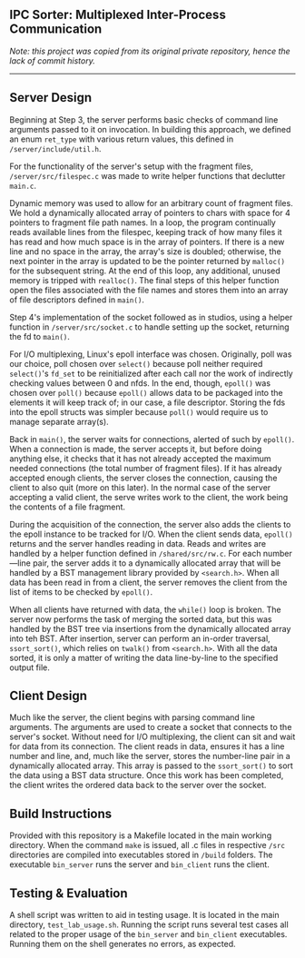 ## IPC Sorter: Multiplexed Inter-Process Communication
*Note: this project was copied from its original private repository, hence the lack of commit history.*

---

## Server Design

Beginning at Step 3, the server performs basic checks of command line arguments passed to it on invocation. In building this approach, we defined an enum `ret_type` with various return values, this defined in `/server/include/util.h`.

For the functionality of the server's setup with the fragment files, `/server/src/filespec.c` was made to write helper functions that declutter `main.c`.

Dynamic memory was used to allow for an arbitrary count of fragment files. We hold a dynamically allocated array of pointers to chars with space for 4 pointers to fragment file path names. In a loop, the program continually reads available lines from the filespec, keeping track of how many files it has read and how much space is in the array of pointers. If there is a new line and no space in the array, the array's size is doubled; otherwise, the next pointer in the array is updated to be the pointer returned by `malloc()` for the subsequent string. At the end of this loop, any additional, unused memory is tripped with `realloc()`. The final steps of this helper function open the files associated with the file names and stores them into an array of file descriptors defined in `main()`.

Step 4's implementation of the socket followed as in studios, using a helper function in `/server/src/socket.c` to handle setting up the socket, returning the fd to `main()`.

For I/O multiplexing, Linux's epoll interface was chosen. Originally, poll was our choice, poll chosen over `select()` because poll neither required `select()`'s `fd_set` to be reinitialized after each call nor the work of indirectly checking values between 0 and nfds. In the end, though, `epoll()` was chosen over `poll()` because `epoll()` allows data to be packaged into the elements it will keep track of; in our case, a file descriptor. Storing the fds into the epoll structs was simpler because `poll()` would require us to manage separate array(s).

Back in `main()`, the server waits for connections, alerted of such by `epoll()`. When a connection is made, the server accepts it, but before doing anything else, it checks that it has not already accepted the maximum needed connections (the total number of fragment files). If it has already accepted enough clients, the server closes the connection, causing the client to also quit (more on this later). In the normal case of the server accepting a valid client, the serve writes work to the client, the work being the contents of a file fragment.

During the acquisition of the connection, the server also adds the clients to the epoll instance to be tracked for I/O. When the client sends data, `epoll()` returns and the server handles reading in data. Reads and writes are handled by a helper function defined in `/shared/src/rw.c`. For each number—line pair, the server adds it to a dynamically allocated array that will be handled by a BST management library provided by `<search.h>`. When all data has been read in from a client, the server removes the client from the list of items to be checked by `epoll()`.

When all clients have returned with data, the `while()` loop is broken. The server now performs the task of merging the sorted data, but this was handled by the BST tree via insertions from the dynamically allocated array into teh BST. After insertion, server can perform an in-order traversal, `ssort_sort()`, which relies on `twalk()` from `<search.h>`. With all the data sorted, it is only a matter of writing the data line-by-line to the specified output file.

## Client Design

Much like the server, the client begins with parsing command line arguments. The arguments are used to create a socket that connects to the server's socket. Without need for I/O multiplexing, the client can sit and wait for data from its connection. The client reads in data, ensures it has a line number and line, and, much like the server, stores the number-line pair in a dynamically allocated array. This array is passed to the `ssort_sort()` to sort the data using a BST data structure. Once this work has been completed, the client writes the ordered data back to the server over the socket.

## Build Instructions

Provided with this repository is a Makefile located in the main working directory. When the command `make` is issued, all .c files in respective `/src` directories are compiled into executables stored in `/build` folders. The executable `bin_server` runs the server and `bin_client` runs the client.

## Testing & Evaluation

A shell script was written to aid in testing usage. It is located in the main directory, `test_lab_usage.sh`. Running the script runs several test cases all related to the proper usage of the `bin_server` and `bin_client` executables. Running them on the shell generates no errors, as expected.
